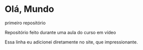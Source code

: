 # Olá, Mundo
 primeiro repositório


Repositório feito durante uma aula do curso em vídeo

Essa linha eu adicionei diretamente no site, que impressionante.
